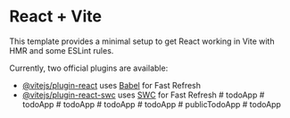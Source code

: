 # React + Vite

This template provides a minimal setup to get React working in Vite with HMR and some ESLint rules.

Currently, two official plugins are available:

- [@vitejs/plugin-react](https://github.com/vitejs/vite-plugin-react/blob/main/packages/plugin-react/README.md) uses [Babel](https://babeljs.io/) for Fast Refresh
- [@vitejs/plugin-react-swc](https://github.com/vitejs/vite-plugin-react-swc) uses [SWC](https://swc.rs/) for Fast Refresh
#   t o d o A p p  
 #   t o d o A p p  
 #   t o d o A p p  
 #   t o d o A p p  
 #   t o d o A p p  
 #   p u b l i c T o d o A p p  
 #   t o d o A p p  
 